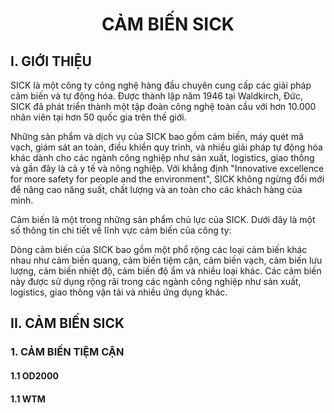 # <CENTER>CẢM BIẾN SICK</CENTER>

## I. GIỚI THIỆU
SICK là một công ty công nghệ hàng đầu chuyên cung cấp các giải pháp cảm biến và tự động hóa. Được thành lập năm 1946 tại Waldkirch, Đức, SICK đã phát triển thành một tập đoàn công nghệ toàn cầu với hơn 10.000 nhân viên tại hơn 50 quốc gia trên thế giới.

Những sản phẩm và dịch vụ của SICK bao gồm cảm biến, máy quét mã vạch, giám sát an toàn, điều khiển quy trình, và nhiều giải pháp tự động hóa khác dành cho các ngành công nghiệp như sản xuất, logistics, giao thông và gần đây là cả y tế và nông nghiệp. Với khẳng định "Innovative excellence for more safety for people and the environment", SICK không ngừng đổi mới để nâng cao năng suất, chất lượng và an toàn cho các khách hàng của mình.

Cảm biến là một trong những sản phẩm chủ lực của SICK. Dưới đây là một số thông tin chi tiết về lĩnh vực cảm biến của công ty:

Dòng cảm biến của SICK bao gồm một phổ rộng các loại cảm biến khác nhau như cảm biến quang, cảm biến tiệm cận, cảm biến vạch, cảm biến lưu lượng, cảm biến nhiệt độ, cảm biến độ ẩm và nhiều loại khác. Các cảm biến này được sử dụng rộng rãi trong các ngành công nghiệp như sản xuất, logistics, giao thông vận tải và nhiều ứng dụng khác.

## II. CẢM BIẾN SICK
### 1. CẢM BIẾN TIỆM CẬN
#### 1.1 OD2000
#### 1.1 WTM